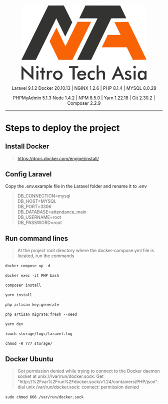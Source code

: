 <p align="center">
<a href="https://laravel.com" target="_blank">
<img src="/laravel/public/logo.svg" width="400">
</a></p>

<p align="center">
<a>Laravel 9.1.2</a>
<a>Docker 20.10.13</a> |
<a>NGINX 1.2.6</a> |
<a>PHP 8.1.4</a> |
<a>MYSQL 8.0.28</a>
</p>
<p align="center">
<a>PHPMyAdmin 5.1.3</a>
<a>Node 1.4.2</a> |
<a>NPM 8.5.0</a> |
<a>Yarn 1.22.18</a> |
<a>Git 2.30.2</a> |
<a>Composer 2.2.9</a>
</p>

___
# Steps to deploy the project

## Install Docker
> https://docs.docker.com/engine/install/

## Config Laravel
Copy the .env.example file in the Laravel folder and rename it to .env
>DB_CONNECTION=mysql             
DB_HOST=MYSQL          
DB_PORT=3306              
DB_DATABASE=attendance_main           
DB_USERNAME=root      
DB_PASSWORD=root      

## Run command lines
> At the project root directory where the docker-compose.yml file is located, run the commands

`docker compose up -d`

`docker exec -it PHP bash`

`composer install`

`yarn install`

`php artisan key:generate`

`php artisan migrate:fresh --seed`

`yarn dev`

`touch storage/logs/laravel.log`

`chmod -R 777 storage/`

## Docker Ubuntu
> Got permission denied while trying to connect to the Docker daemon socket at unix:///var/run/docker.sock: Get "http://%2Fvar%2Frun%2Fdocker.sock/v1.24/containers/PHP/json": dial unix /var/run/docker.sock: connect: permission denied

`sudo chmod 666 /var/run/docker.sock`
